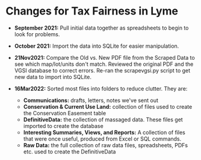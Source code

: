 # Changes for Tax Fairness in Lyme

- **September 2021:** Pull initial data together as spreadsheets to begin to look for problems.

- **October 2021:** Import the data into SQLite for easier manipulation.

- **21Nov2021:** Compare the Old vs. New PDF file from the Scraped Data
to see which map/lot/units don't match.
Reviewed the original PDF and the VGSI database to correct errors.
Re-ran the scrapevgsi.py script to get new data to import into SQLite.

- **16Mar2022:** Sorted most files into folders to reduce clutter.
They are:
  - **Communications:** drafts, letters, notes we've sent out
  - **Conservation & Current Use Land:**
  collection of files used to create 
  the Conservation Easement table
  - **DefinitiveData:** the collection of massaged data.
	These files get imported to create the database
  - **Interesting Summaries, Views, and Reports:**
  A collection of files that were once useful, produced from Excel or SQL commands.
  - **Raw Data:** the full collection of raw data files,
  spreadsheets, PDFs etc. used to create the DefinitiveData
